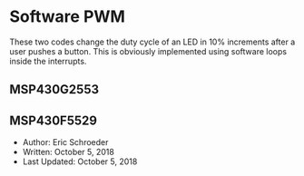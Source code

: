 # Software PWM
These two codes change the duty cycle of an LED in 10% increments after a user pushes a button. This is obviously implemented using software loops inside the interrupts. 

## MSP430G2553

## MSP430F5529

 * Author: Eric Schroeder
 * Written: October 5, 2018
 * Last Updated: October 5, 2018
